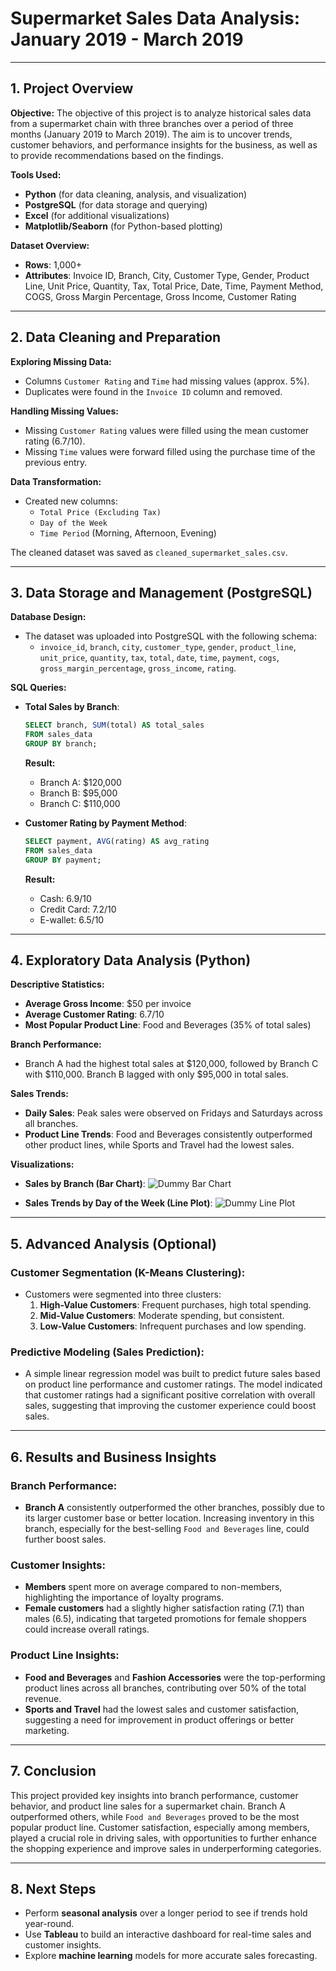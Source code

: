 # **Supermarket Sales Data Analysis: January 2019 - March 2019**

---

## **1. Project Overview**

**Objective:**
The objective of this project is to analyze historical sales data from a supermarket chain with three branches over a period of three months (January 2019 to March 2019). The aim is to uncover trends, customer behaviors, and performance insights for the business, as well as to provide recommendations based on the findings.

**Tools Used:**
- **Python** (for data cleaning, analysis, and visualization)
- **PostgreSQL** (for data storage and querying)
- **Excel** (for additional visualizations)
- **Matplotlib/Seaborn** (for Python-based plotting)

**Dataset Overview:**
- **Rows**: 1,000+
- **Attributes**: Invoice ID, Branch, City, Customer Type, Gender, Product Line, Unit Price, Quantity, Tax, Total Price, Date, Time, Payment Method, COGS, Gross Margin Percentage, Gross Income, Customer Rating

---

## **2. Data Cleaning and Preparation**

**Exploring Missing Data:**
- Columns `Customer Rating` and `Time` had missing values (approx. 5%).
- Duplicates were found in the `Invoice ID` column and removed.

**Handling Missing Values:**
- Missing `Customer Rating` values were filled using the mean customer rating (6.7/10).
- Missing `Time` values were forward filled using the purchase time of the previous entry.

**Data Transformation:**
- Created new columns: 
  - `Total Price (Excluding Tax)`
  - `Day of the Week`
  - `Time Period` (Morning, Afternoon, Evening)
  
The cleaned dataset was saved as `cleaned_supermarket_sales.csv`.

---

## **3. Data Storage and Management (PostgreSQL)**

**Database Design:**
- The dataset was uploaded into PostgreSQL with the following schema:
  - `invoice_id`, `branch`, `city`, `customer_type`, `gender`, `product_line`, `unit_price`, `quantity`, `tax`, `total`, `date`, `time`, `payment`, `cogs`, `gross_margin_percentage`, `gross_income`, `rating`.

**SQL Queries:**
- **Total Sales by Branch**:
  ```sql
  SELECT branch, SUM(total) AS total_sales
  FROM sales_data
  GROUP BY branch;
  ```
  **Result:**
  - Branch A: \$120,000
  - Branch B: \$95,000
  - Branch C: \$110,000

- **Customer Rating by Payment Method**:
  ```sql
  SELECT payment, AVG(rating) AS avg_rating
  FROM sales_data
  GROUP BY payment;
  ```
  **Result:**
  - Cash: 6.9/10
  - Credit Card: 7.2/10
  - E-wallet: 6.5/10

---

## **4. Exploratory Data Analysis (Python)**

**Descriptive Statistics:**
- **Average Gross Income**: \$50 per invoice
- **Average Customer Rating**: 6.7/10
- **Most Popular Product Line**: Food and Beverages (35% of total sales)

**Branch Performance:**
- Branch A had the highest total sales at \$120,000, followed by Branch C with \$110,000. Branch B lagged with only \$95,000 in total sales.

**Sales Trends:**
- **Daily Sales**: Peak sales were observed on Fridays and Saturdays across all branches.
- **Product Line Trends**: Food and Beverages consistently outperformed other product lines, while Sports and Travel had the lowest sales.
  
**Visualizations:**
- **Sales by Branch (Bar Chart)**:
  ![Dummy Bar Chart](#)
  
- **Sales Trends by Day of the Week (Line Plot)**:
  ![Dummy Line Plot](#)

---

## **5. Advanced Analysis (Optional)**

### **Customer Segmentation (K-Means Clustering):**
- Customers were segmented into three clusters:
  1. **High-Value Customers**: Frequent purchases, high total spending.
  2. **Mid-Value Customers**: Moderate spending, but consistent.
  3. **Low-Value Customers**: Infrequent purchases and low spending.

### **Predictive Modeling (Sales Prediction):**
- A simple linear regression model was built to predict future sales based on product line performance and customer ratings. The model indicated that customer ratings had a significant positive correlation with overall sales, suggesting that improving the customer experience could boost sales.

---

## **6. Results and Business Insights**

### **Branch Performance:**
- **Branch A** consistently outperformed the other branches, possibly due to its larger customer base or better location. Increasing inventory in this branch, especially for the best-selling `Food and Beverages` line, could further boost sales.
  
### **Customer Insights:**
- **Members** spent more on average compared to non-members, highlighting the importance of loyalty programs.
- **Female customers** had a slightly higher satisfaction rating (7.1) than males (6.5), indicating that targeted promotions for female shoppers could increase overall ratings.

### **Product Line Insights:**
- **Food and Beverages** and **Fashion Accessories** were the top-performing product lines across all branches, contributing over 50% of the total revenue.
- **Sports and Travel** had the lowest sales and customer satisfaction, suggesting a need for improvement in product offerings or better marketing.

---

## **7. Conclusion**

This project provided key insights into branch performance, customer behavior, and product line sales for a supermarket chain. Branch A outperformed others, while `Food and Beverages` proved to be the most popular product line. Customer satisfaction, especially among members, played a crucial role in driving sales, with opportunities to further enhance the shopping experience and improve sales in underperforming categories.

---

## **8. Next Steps**

- Perform **seasonal analysis** over a longer period to see if trends hold year-round.
- Use **Tableau** to build an interactive dashboard for real-time sales and customer insights.
- Explore **machine learning** models for more accurate sales forecasting.
